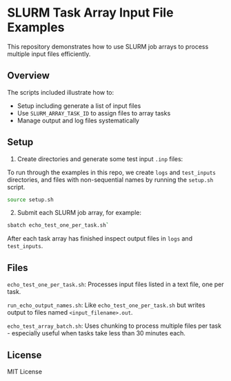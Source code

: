 # SLURM Task Array Input File Examples

This repository demonstrates how to use SLURM job arrays to process multiple input files efficiently.

## Overview

The scripts included illustrate how to:

- Setup including generate a list of input files
- Use `SLURM_ARRAY_TASK_ID` to assign files to array tasks
- Manage output and log files systematically

## Setup

1. Create directories and generate some test input `.inp` files:

To run through the examples in this repo, we create `logs` and `test_inputs` directories, 
and files with non-sequential names by running the `setup.sh` script.

```bash
source setup.sh
```

2. Submit each SLURM job array, for example:

```bash
sbatch echo_test_one_per_task.sh`
```

After each task array has finished inspect output files in `logs` and `test_inputs`.

## Files
`echo_test_one_per_task.sh`: Processes input files listed in a text file, one
per task.

`run_echo_output_names.sh`: Like `echo_test_one_per_task.sh` but writes
output to files named `<input_filename>.out`.

`echo_test_array_batch.sh`: Uses chunking to process multiple files per task -
especially useful when tasks take less than 30 minutes each.

## License
MIT License

